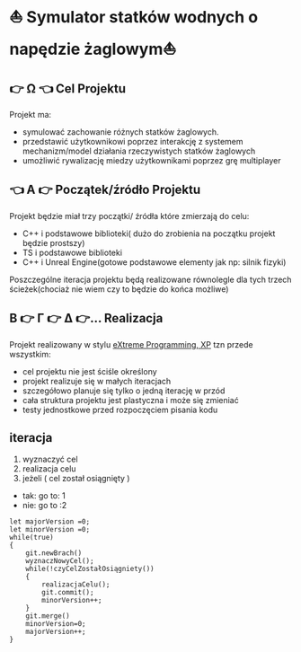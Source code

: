 # ⛵ Symulator statków wodnych o napędzie żaglowym⛵ 

## 👉 Ω 👈 Cel Projektu 
Projekt ma:
+ symulować zachowanie różnych statków żaglowych.
+ przedstawić użytkownikowi poprzez interakcję z systemem mechanizm/model działania rzeczywistych statków żaglowych
+ umożliwić rywalizację miedzy użytkownikami poprzez grę multiplayer

## 👈 Α 👉  Początek/źródło Projektu
Projekt będzie miał trzy początki/ źródła które zmierzają do celu:
+ C++ i podstawowe biblioteki( dużo do zrobienia na początku projekt będzie prostszy)
+ TS i podstawowe biblioteki
+ C++ i Unreal Engine(gotowe podstawowe elementy jak np: silnik fizyki)

Poszczególne iteracja projektu będą realizowane równolegle dla tych trzech ścieżek(chociaż nie wiem czy to będzie do końca możliwe)

## Β 👉 Γ 👉 Δ 👉...  Realizacja
Projekt realizowany w stylu [eXtreme Programming, XP](https://pl.wikipedia.org/wiki/Programowanie_ekstremalne) tzn przede wszystkim: 
+ cel projektu nie jest ściśle określony
+ projekt realizuje się w małych iteracjach 
+ szczegółowo planuje się tylko o jedną iterację w przód   
+ cała struktura projektu jest plastyczna i może się zmieniać
+ testy jednostkowe przed rozpoczęciem pisania kodu

## iteracja
1) wyznaczyć cel
2) realizacja celu
3) jeżeli ( cel został osiągnięty )
+ tak: go to: 1
+ nie: go to :2
``` TS
let majorVersion =0;
let minorVersion =0;
while(true)
{    
    git.newBrach()
    wyznaczNowyCel();
    while(!czyCelZostałOsiągniety())
    {
        realizacjaCelu();
        git.commit();
        minorVersion++;
    }
    git.merge()
    minorVersion=0;
    majorVersion++;
}
```
